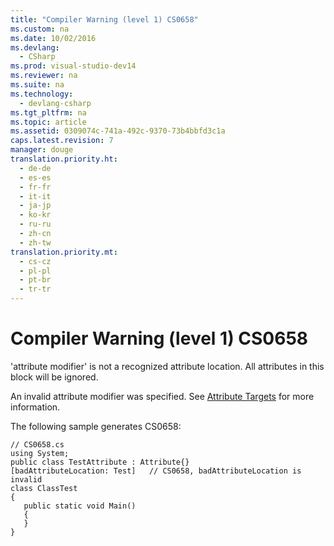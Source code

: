 ```yaml
---
title: "Compiler Warning (level 1) CS0658"
ms.custom: na
ms.date: 10/02/2016
ms.devlang: 
  - CSharp
ms.prod: visual-studio-dev14
ms.reviewer: na
ms.suite: na
ms.technology: 
  - devlang-csharp
ms.tgt_pltfrm: na
ms.topic: article
ms.assetid: 0309074c-741a-492c-9370-73b4bbfd3c1a
caps.latest.revision: 7
manager: douge
translation.priority.ht: 
  - de-de
  - es-es
  - fr-fr
  - it-it
  - ja-jp
  - ko-kr
  - ru-ru
  - zh-cn
  - zh-tw
translation.priority.mt: 
  - cs-cz
  - pl-pl
  - pt-br
  - tr-tr
---
```

# Compiler Warning (level 1) CS0658
'attribute modifier' is not a recognized attribute location. All attributes in this block will be ignored.  
  
 An invalid attribute modifier was specified. See [Attribute Targets](assetId:///59a261f0-1cfb-4aa5-b610-6b735389882c) for more information.  
  
 The following sample generates CS0658:  
  
```  
// CS0658.cs  
using System;  
public class TestAttribute : Attribute{}  
[badAttributeLocation: Test]   // CS0658, badAttributeLocation is invalid  
class ClassTest  
{  
   public static void Main()  
   {  
   }  
}  
```